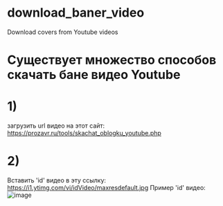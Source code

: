 # download_baner_video
Download covers from Youtube videos
# Существует множество способов скачать бане видео Youtube

# 1)
загрузить url видео на этот сайт: https://prozavr.ru/tools/skachat_oblogku_youtube.php

# 2)
Вставить 'id' видео в эту ссылку: https://i1.ytimg.com/vi/idVideo/maxresdefault.jpg
Пример 'id' видео: ![image](https://github.com/user-attachments/assets/a94e206f-21d8-4a24-ba3e-41a953119fb2)
